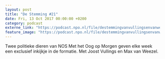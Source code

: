 ```yaml
---
layout: post
title: "De Stemming #21"
date: Fri, 13 Oct 2017 00:00:00 +0200
category: podcast
externe_link: "https://podcast.npo.nl/file/destemmingvanvullingsenvanweezel/2970/nporadio1_destemmingvanvullingsenvanweezel_20171013_de-stemming-21.mp3"
feature_image: "https://podcast.npo.nl/file/destemmingvanvullingsenvanweezel/2970/nporadio1_destemmingvanvullingsenvanweezel_20171013_de-stemming-21.mp3"
---
```


Twee politieke dieren van NOS Met het Oog op Morgen geven elke week een exclusief inkijkje in de formatie. Met Joost Vullings en Max van Weezel.
